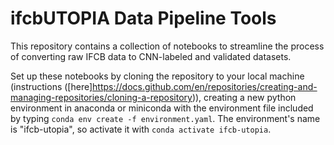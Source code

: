 # ifcbUTOPIA Data Pipeline Tools

This repository contains a collection of notebooks to streamline the process of converting raw IFCB data to CNN-labeled and validated datasets.

Set up these notebooks by cloning the repository to your local machine (instructions ([here]https://docs.github.com/en/repositories/creating-and-managing-repositories/cloning-a-repository)), creating a new python environment in anaconda or miniconda with the environment file included by typing `conda env create -f environment.yaml`. The environment's name is "ifcb-utopia", so activate it with `conda activate ifcb-utopia`. 